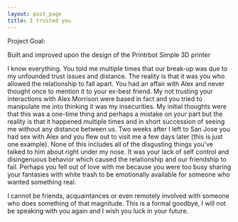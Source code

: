```yaml
---
layout: post_page
title: I trusted you
---
```


Project Goal:

Built and improved upon the design of the Printrbot Simple 3D printer 

I know everything. You told me multiple times that our break-up was due to my unfounded trust issues and distance. The reality is that it was you who allowed the relationship to fall apart. You had an affair with Alex and never thought once to mention it to your ex-best friend. My not trusting your interactions with Alex Morrison were based in fact and you tried to manipulate me into thinking it was my insecurities. My initial thoughts were that this was a one-time thing and perhaps a mistake on your part but the reality is that it happened multiple times and in short succession of seeing me without any distance between us. Two weeks after I left to San Jose you had sex with Alex and you flew out to visit me a few days later (this is just one example). None of this includes all of the disgusting things you’ve talked to him about right under my nose. It was your lack of self control and disingenuous behavior which caused the relationship and our friendship to fail. Perhaps you fell out of love with me because you were too busy sharing your fantasies with white trash to be emotionally available for someone who wanted something real.

I cannot be friends, acquaintances or even remotely involved with someone who does something of that magnitude. This is a formal goodbye, I will not be speaking with you again and I wish you luck in your future.
